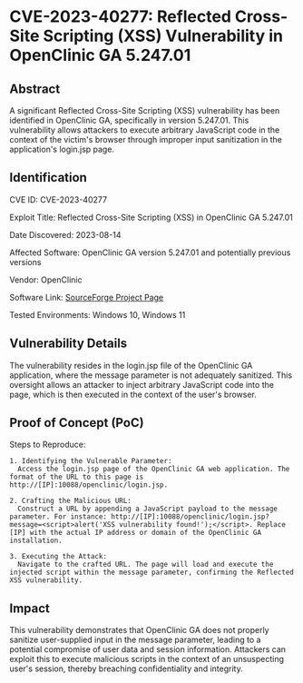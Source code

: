 # CVE-2023-40277: Reflected Cross-Site Scripting (XSS) Vulnerability in OpenClinic GA 5.247.01

## Abstract
A significant Reflected Cross-Site Scripting (XSS) vulnerability has been identified in OpenClinic GA, specifically in version 5.247.01. This vulnerability allows attackers to execute arbitrary JavaScript code in the context of the victim's browser through improper input sanitization in the application's login.jsp page.

## Identification
CVE ID: CVE-2023-40277

Exploit Title: Reflected Cross-Site Scripting (XSS) in OpenClinic GA 5.247.01

Date Discovered: 2023-08-14

Affected Software: OpenClinic GA version 5.247.01 and potentially previous versions

Vendor: OpenClinic

Software Link: [SourceForge Project Page](https://sourceforge.net/projects/open-clinic/)

Tested Environments: Windows 10, Windows 11

## Vulnerability Details
The vulnerability resides in the login.jsp file of the OpenClinic GA application, where the message parameter is not adequately sanitized. This oversight allows an attacker to inject arbitrary JavaScript code into the page, which is then executed in the context of the user's browser.

## Proof of Concept (PoC)
  Steps to Reproduce:
   
    1. Identifying the Vulnerable Parameter:
      Access the login.jsp page of the OpenClinic GA web application. The format of the URL to this page is http://[IP]:10088/openclinic/login.jsp.
      
    2. Crafting the Malicious URL:
      Construct a URL by appending a JavaScript payload to the message parameter. For instance: http://[IP]:10088/openclinic/login.jsp?message=<script>alert('XSS vulnerability found!');</script>. Replace [IP] with the actual IP address or domain of the OpenClinic GA installation.
    
    3. Executing the Attack:
      Navigate to the crafted URL. The page will load and execute the injected script within the message parameter, confirming the Reflected XSS vulnerability.

## Impact
This vulnerability demonstrates that OpenClinic GA does not properly sanitize user-supplied input in the message parameter, leading to a potential compromise of user data and session information. Attackers can exploit this to execute malicious scripts in the context of an unsuspecting user's session, thereby breaching confidentiality and integrity.
